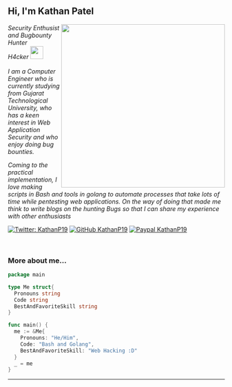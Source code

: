 <h2> Hi, I'm Kathan Patel</h2>
<img align='right' src="https://github-readme-stats.vercel.app/api?username=KathanP19&show_icons=true&theme=radical" width="380">
<p><em>Security Enthusist and Bugbounty Hunter <br>
  H4cker <img src="https://media.giphy.com/media/WUlplcMpOCEmTGBtBW/giphy.gif" width="30"><br><br>
 I am a Computer Engineer who is currently studying from Gujarat Technological University, who has a keen interest in Web Application Security and who enjoy doing bug bounties.

Coming to the practical implementation, I love making scripts in Bash and tools in golang to automate processes that take lots of time while pentesting web applications. On the way of doing that made me think to write blogs on the hunting Bugs so that I can share my experience with other enthusiasts
</em></p>

[![Twitter: KathanP19](https://img.shields.io/twitter/follow/KathanP19?style=flat-square)](https://twitter.com/KathanP19)
[![GitHub KathanP19](https://img.shields.io/github/followers/KathanP19?label=follow%20github&style=flat-square)](https://github.com/KathanP19)
[![Paypal KathanP19](https://img.shields.io/badge/$-support-ff69b4.svg?style=flat)](https://www.buymeacoffee.com/kathanp19)

<br>

### More about me...

```go
package main

type Me struct{
  Pronouns string
  Code string
  BestAndFavoriteSkill string
}

func main() {
  me := &Me{
    Pronouns: "He/Him",
    Code: "Bash and Golang",
    BestAndFavoriteSkill: "Web Hacking :D"
  }
  _ = me
}
```
---
